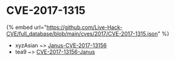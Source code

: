# CVE-2017-1315
{% embed url="https://github.com/Live-Hack-CVE/full_database/blob/main/cves/2017/CVE-2017-1315.json" %}

* xyzAsian ~> [Janus-CVE-2017-13156](https://www.alice-snow.ru/2017/database/cve-2017-1315/janus-cve-2017-13156-xyzasian)
* tea9 ~> [CVE-2017-13156-Janus](https://www.alice-snow.ru/2017/database/cve-2017-1315/cve-2017-13156-janus-tea9)